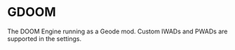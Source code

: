 # GDOOM

The DOOM Engine running as a Geode mod. Custom IWADs and PWADs are supported in the settings.